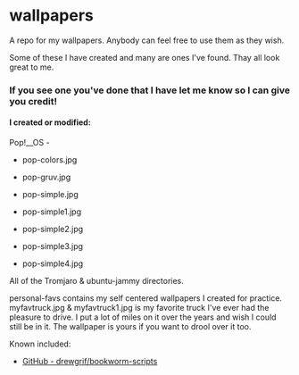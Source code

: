 # wallpapers

A repo for my wallpapers.
Anybody can feel free to use them as they wish.

Some of these I have created and many are ones I've found. 
Thay all look great to me. 

### If you see one you've done that I have let me know so I can give you credit!

#### I created or modified:

Pop!__OS - 

- pop-colors.jpg

- pop-gruv.jpg

- pop-simple.jpg

- pop-simple1.jpg

- pop-simple2.jpg

- pop-simple3.jpg

- pop-simple4.jpg

All of the Tromjaro & ubuntu-jammy directories.


personal-favs contains my self centered wallpapers I created for practice. myfavtruck.jpg & myfavtruck1.jpg is my favorite truck I've ever had the pleasure to drive. I put a lot of miles on it over the years and wish I could still be in it. The wallpaper is yours if you want to drool over it too.





Known included:

-  [GitHub - drewgrif/bookworm-scripts](https://github.com/drewgrif/bookworm-scripts)

